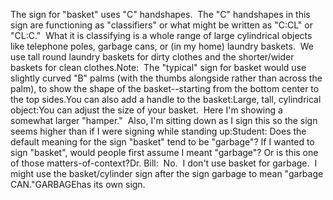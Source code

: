 The sign for "basket" uses "C" handshapes.  The "C" handshapes
in this sign are functioning as "classifiers" or what might be written
as "C:CL" or "CL:C."  What it is classifying is a whole
range of large cylindrical objects like telephone poles, garbage cans, or (in my
home) laundry baskets.  We use tall round laundry baskets for dirty clothes
and the shorter/wider baskets for clean clothes.Note:  The "typical" sign for basket would use slightly curved
"B" palms (with the thumbs alongside rather than across the palm), to
show the shape of the basket--starting from the bottom center to the top sides.You can also add a handle to the basket:Large, tall, cylindrical object:You can adjust the size of your basket.  Here I'm showing a somewhat 
larger "hamper."  Also, I'm sitting down as I sign this so the sign seems 
higher than if I were signing while standing up:Student: Does the default meaning for the sign "basket" tend to be 
"garbage"? If I wanted to sign "basket", would people first assume I meant 
"garbage"? Or is this one of those matters-of-context?Dr. Bill:  No.  I don't use basket for garbage.  I might use the 
basket/cylinder sign after the sign garbage to mean "garbage CAN."GARBAGEhas its own sign.